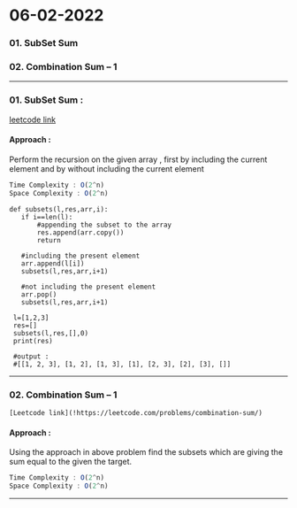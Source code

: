 # 06-02-2022

### 01. SubSet Sum
### 02. Combination Sum – 1

----
### 01. SubSet Sum :
   [leetcode link](!https://practice.geeksforgeeks.org/problems/subset-sums2234/1)
   #### Approach :
   Perform the recursion on the given array , first by including the current element and by without including the current element
   ```js
   Time Complexity : O(2^n)
   Space Complexity : O(2^n)
   ````
   ````
   def subsets(l,res,arr,i):
      if i==len(l):
          #appending the subset to the array
          res.append(arr.copy())
          return
          
      #including the present element
      arr.append(l[i])
      subsets(l,res,arr,i+1)
      
      #not including the present element
      arr.pop()
      subsets(l,res,arr,i+1)
   
    l=[1,2,3]
    res=[]
    subsets(l,res,[],0)
    print(res)

    #output :
    #[[1, 2, 3], [1, 2], [1, 3], [1], [2, 3], [2], [3], []]
   ````

----
### 02. Combination Sum – 1
    [Leetcode link](!https://leetcode.com/problems/combination-sum/)
   #### Approach :
   Using the approach in above problem find the subsets which are giving the sum equal to the given the target.
   ```js
   Time Complexity : O(2^n)
   Space Complexity : O(2^n)
   ````
----
